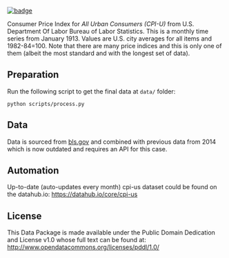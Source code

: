 <a className="gh-badge" href="https://datahub.io/core/cpi-us"><img src="https://badgen.net/badge/icon/View%20on%20datahub.io/orange?icon=https://datahub.io/datahub-cube-badge-icon.svg&label&scale=1.25" alt="badge" /></a>

Consumer Price Index for *All Urban Consumers (CPI-U)* from U.S. Department
Of Labor Bureau of Labor Statistics. This is a monthly time series from January 1913. Values are U.S. city averages for all items and
1982-84=100. Note that there are many price indices and this is only one of
them (albeit the most standard and with the longest set of data).

## Preparation

Run the following script to get the final data at `data/` folder:
```
python scripts/process.py
```

## Data

Data is sourced from [bls.gov](https://api.bls.gov/publicAPI/v2/timeseries/data/) and combined with previous data from 2014 which is now outdated and requires an API for this case.

## Automation
Up-to-date (auto-updates every month) cpi-us dataset could be found on the datahub.io: https://datahub.io/core/cpi-us

## License

This Data Package is made available under the Public Domain Dedication and License v1.0 whose full text can be found at: http://www.opendatacommons.org/licenses/pddl/1.0/